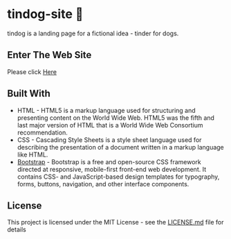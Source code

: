 # tindog-site 🐶

tindog is a landing page for a fictional idea - tinder for dogs.

## Enter The Web Site

Please click [Here](https://tomerguttman.github.io/tindog-site/)

## Built With

* HTML - HTML5 is a markup language used for structuring and presenting content on the World Wide Web. HTML5 was the fifth and last major version of HTML that is a World Wide Web Consortium recommendation. 
* CSS - Cascading Style Sheets is a style sheet language used for describing the presentation of a document written in a markup language like HTML.
* [Bootstrap](https://getbootstrap.com/) - Bootstrap is a free and open-source CSS framework directed at responsive, mobile-first front-end web development. It contains CSS- and JavaScript-based design templates for typography, forms, buttons, navigation, and other interface components. 

## License

This project is licensed under the MIT License - see the [LICENSE.md](LICENSE) file for details
